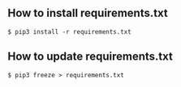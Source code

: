 
## How to install requirements.txt
```
$ pip3 install -r requirements.txt
```

## How to update requirements.txt
````
$ pip3 freeze > requirements.txt
````